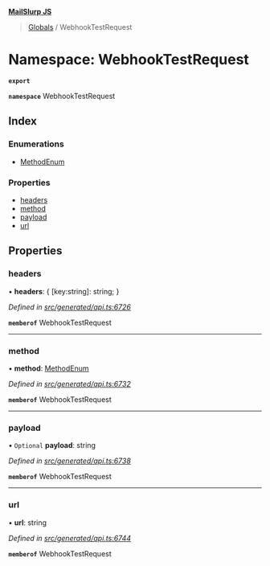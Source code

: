 **[MailSlurp JS](../README.md)**

> [Globals](../README.md) / WebhookTestRequest

# Namespace: WebhookTestRequest

**`export`** 

**`namespace`** WebhookTestRequest

## Index

### Enumerations

* [MethodEnum](../enums/webhooktestrequest.methodenum.md)

### Properties

* [headers](webhooktestrequest.md#headers)
* [method](webhooktestrequest.md#method)
* [payload](webhooktestrequest.md#payload)
* [url](webhooktestrequest.md#url)

## Properties

### headers

•  **headers**: { [key:string]: string;  }

*Defined in [src/generated/api.ts:6726](https://github.com/mailslurp/mailslurp-client/blob/98c6efc/src/generated/api.ts#L6726)*

**`memberof`** WebhookTestRequest

___

### method

•  **method**: [MethodEnum](../enums/webhooktestrequest.methodenum.md)

*Defined in [src/generated/api.ts:6732](https://github.com/mailslurp/mailslurp-client/blob/98c6efc/src/generated/api.ts#L6732)*

**`memberof`** WebhookTestRequest

___

### payload

• `Optional` **payload**: string

*Defined in [src/generated/api.ts:6738](https://github.com/mailslurp/mailslurp-client/blob/98c6efc/src/generated/api.ts#L6738)*

**`memberof`** WebhookTestRequest

___

### url

•  **url**: string

*Defined in [src/generated/api.ts:6744](https://github.com/mailslurp/mailslurp-client/blob/98c6efc/src/generated/api.ts#L6744)*

**`memberof`** WebhookTestRequest
